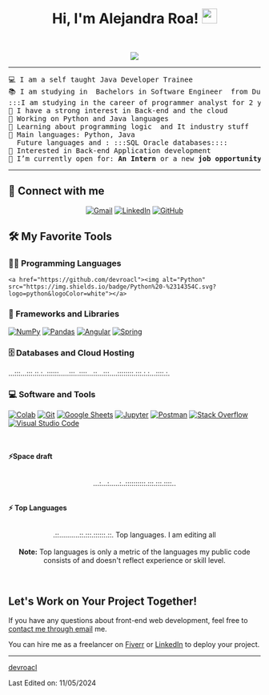 <h1 align="center">
Hi, I'm Alejandra Roa!
	<a href="https://github.com/devroacl" target="_self">
		<img src="https://media.giphy.com/media/hvRJCLFzcasrR4ia7z/giphy.gif" width="30">
	</a>
</h1>
<p align="center">

</p>
<br/>
<p align="center">
	<a href="https://github.com/devroacl">
		<img src="https://blogger.googleusercontent.com/img/b/R29vZ2xl/AVvXsEjXky91kmN_K6UWMt8OyDCVKxBd6ZOnT2r8TrZA5r2AgSX7-1g7BOs8oGpD1p-8zujnweeSE5sPT5KtpxsukpmJlSOs5IKUvYsr5PgFgXx93Aq1vk6FGlIZMNp3-qnulI5MYGiKlaHSG9Z5QB-3gLUCSvXEnJnul-rITckxBqmwvB4Sv_4zfgzyDrtNoODz/s3000/PORTADA%20PORTADA.png">
	</a>
</p>

<hr>

<pre>
💻 I am a self taught Java Developer Trainee
📚 I am studying in  Bachelors in Software Engineer  from DuocUC institution  
:::I am studying in the career of programmer analyst for 2 years and a half. Then I will complete the engineering.:::
📝 I have a strong interest in Back-end and the cloud
🔭 Working on Python and Java languages 
🌱 Learning about programming logic  and It industry stuff
🌟 Main languages: Python, Java
  Future languages and : :::SQL Oracle databases::::
🚩 Interested in Back-end Application development
🤔 I’m currently open for: <b>An Intern</b> or a new <b>job opportunity</b>, this is <a href="https://" target="_blank">MY RESUME.</a>
</pre>
<hr>

## 🤝 Connect with me
<p align="center">
	<a href="roa.alejandra02@gmail.com"><img img src="https://img.shields.io/badge/gmail-%23EA4335.svg?style=plastic&logo=gmail&logoColor=white" alt="Gmail"/></a>
	<a href="https://www.linkedin.com/in/alejandra-roa-824a57258/"><img src="https://img.shields.io/badge/linkedin-%230A66C2.svg?style=plastic&logo=linkedin&logoColor=white" alt="LinkedIn"/></a>
	<a href="https://github.com/devroacl"><img src="https://img.shields.io/badge/github-%23181717.svg?style=plastic&logo=github&logoColor=white" alt="GitHub"/></a>
	
## 🛠️ My Favorite Tools

### 👨‍💻 Programming Languages

<p>
    
    <a href="https://github.com/devroacl"><img alt="Python" src="https://img.shields.io/badge/Python%20-%2314354C.svg?logo=python&logoColor=white"></a>

### 🧰 Frameworks and Libraries

<p>
    <a href=""><img alt="NumPy" src="https://img.shields.io/badge/Numpy%20-%23013243.svg?logo=numpy&logoColor=white"></a>
    <a href=""><img alt="Pandas" src="https://img.shields.io/badge/Pandas%20-%23150458.svg?logo=pandas&logoColor=white"></a>
    <a href=""><img alt="Angular" src="https://img.shields.io/badge/Angular%20-%23D00000.svg?logo=Angular&logoColor=white"></a>
    <a href=""><img alt="Spring" src="https://img.shields.io/badge/Spring%20Boot%20-%2334A853.svg?logo=Springboot&logoColor=white"></a>
</p>

### 🗄️ Databases and Cloud Hosting

<p>
  ...:::...:::.::.:..::::::.....:::..::::...::...:::....::::::::.:::.:.:...::::.:.
</p>

### 💻 Software and Tools

<p>
    <a href=""><img alt="Colab" src="https://img.shields.io/badge/Colab-00b56a.svg?logo=google-colab&logoColor=white"></a>
    <a href=""><img alt="Git" src="https://img.shields.io/badge/Git%20-%23F05033.svg?logo=git&logoColor=white"></a>
    <a href=""><img alt="Google Sheets" src="https://img.shields.io/badge/Google%20Sheets%20-%2334A853.svg?logo=google%20sheets&logoColor=white"></a>
    <a href=""><img alt="Jupyter" src="https://img.shields.io/badge/Jupyter%20-%23F37626.svg?logo=Jupyter&logoColor=white"></a>
    <a href=""><img alt="Postman" src="https://img.shields.io/badge/Postman-FF6C37?logo=postman&logoColor=white"></a>
    <a href=""><img alt="Stack Overflow" src="https://img.shields.io/badge/-Stack%20Overflow-FE7A16?logo=stack-overflow&logoColor=white"></a>
    <a href=""><img alt="Visual Studio Code" src="https://img.shields.io/badge/Visual%20Studio%20Code-0078d7.svg?logo=visual-studio-code&logoColor=white"></a>
</p>
</br>

<!--
### 👨🏽‍💻 Workspace
<p>
    :::...:::....:::...::.:::.::...:
</p>
-->

<br/>
<summary><b>⚡Space draft</b></summary>
<br/>
<p align="center">
	...:...:.....:..::::::::::.:::.:::.::::..
	</a>
	<br/>
</p>
<br/>
<!--
<summary><b>⚡ Activity graph</b></summary>
<br/>
<p align="center">
	<a href="">
		<img src="https://activity-graph.herokuapp.com/graph?username=bouaskaoun&bg_color=ffffff&color=000000&line=000000&point=000000&area=true&hide_border=true" alt="bouaskaoun">
	</a>
</p>
<br/>
-->
<summary><b>⚡ Top Languages</b></summary>
<br/>

<p align="center">
  .::..........::.:::.::::::.::.  Top languages.
  I am editing all 
	</a>
	<br/>
<br/>
<b>Note:</b> Top languages is only a metric of the languages my public code consists of and doesn't reflect experience or skill level.
</p>
<br/>


## Let's Work on Your Project Together!

If you have any questions about front-end web development, feel free to <a href="mailto:roa.alejandra02@gmail.com">contact me through email</a> me.

You can hire me as a freelancer on <a href=" https://">Fiverr</a> or <a href="https://www.linkedin.com/in/alejandra-roa-824a57258/">LinkedIn</a> to deploy your  project.

------

[devroacl](https://github.com/devroacl)

Last Edited on: 11/05/2024
